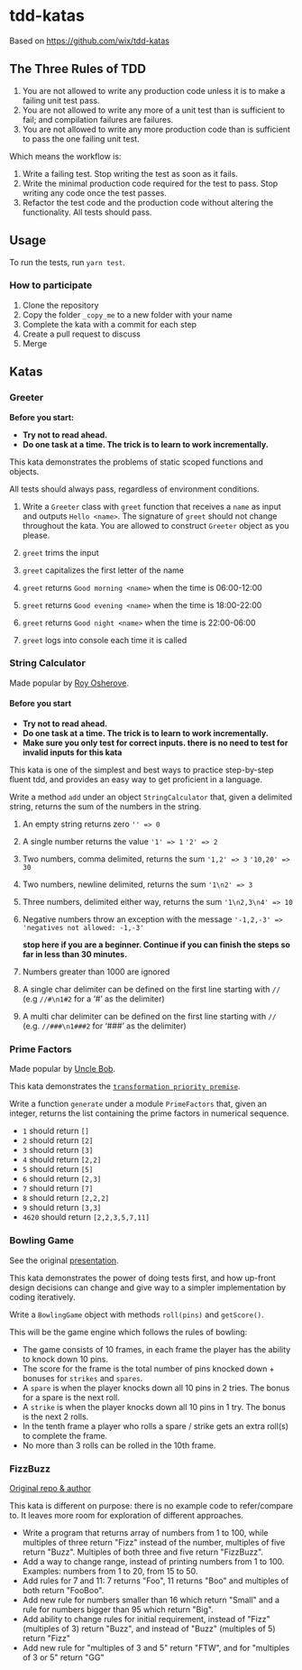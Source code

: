 # tdd-katas

Based on <https://github.com/wix/tdd-katas>

## The Three Rules of TDD

1. You are not allowed to write any production code unless it is to make a failing unit test pass.
2. You are not allowed to write any more of a unit test than is sufficient to fail; and compilation failures are failures.
3. You are not allowed to write any more production code than is sufficient to pass the one failing unit test.

Which means the workflow is:

1. Write a failing test. Stop writing the test as soon as it fails.
2. Write the minimal production code required for the test to pass. Stop writing any code once the test passes.
3. Refactor the test code and the production code without altering the functionality. All tests should pass.

## Usage

To run the tests, run `yarn test`.

### How to participate

1. Clone the repository
2. Copy the folder `_copy_me` to a new folder with your name
3. Complete the kata with a commit for each step
4. Create a pull request to discuss
5. Merge

## Katas

### Greeter

**Before you start:**

- **Try not to read ahead.**
- **Do one task at a time. The trick is to learn to work incrementally.**

This kata demonstrates the problems of static scoped functions and objects.

All tests should always pass, regardless of environment conditions.

1. Write a `Greeter` class with `greet` function that receives a `name` as input and outputs `Hello <name>`.
   The signature of `greet` should not change throughout the kata. You are allowed to construct `Greeter` object as you please.

2. `greet` trims the input

3. `greet` capitalizes the first letter of the name

4. `greet` returns `Good morning <name>` when the time is 06:00-12:00

5. `greet` returns `Good evening <name>` when the time is 18:00-22:00

6. `greet` returns `Good night <name>` when the time is 22:00-06:00

7. `greet` logs into console each time it is called

### String Calculator

Made popular by [Roy Osherove](http://osherove.com/tdd-kata-1/).

#### Before you start

- **Try not to read ahead.**
- **Do one task at a time. The trick is to learn to work incrementally.**
- **Make sure you only test for correct inputs. there is no need to test for invalid inputs for this kata**

This kata is one of the simplest and best ways to practice step-by-step fluent tdd, and provides an easy way to get
proficient in a language.

Write a method `add` under an object `StringCalculator` that, given a delimited string, returns the sum of the numbers
in the string.

1. An empty string returns zero `'' => 0`

2. A single number returns the value `'1' => 1` `'2' => 2`

3. Two numbers, comma delimited, returns the sum `'1,2' => 3` `'10,20' => 30`

4. Two numbers, newline delimited, returns the sum `'1\n2' => 3`

5. Three numbers, delimited either way, returns the sum `'1\n2,3\n4' => 10`

6. Negative numbers throw an exception with the message `'-1,2,-3' => 'negatives not allowed: -1,-3'`

   **stop here if you are a beginner. Continue if you can finish the steps so far in less than 30 minutes.**

7. Numbers greater than 1000 are ignored

8. A single char delimiter can be defined on the first line starting with `//` (e.g `//#\n1#2` for a ‘#’ as the delimiter)

9. A multi char delimiter can be defined on the first line starting with `//` (e.g. `//###\n1###2` for ‘###’ as the delimiter)

### Prime Factors

Made popular by [Uncle Bob](http://butunclebob.com/ArticleS.UncleBob.ThePrimeFactorsKata).

This kata demonstrates the [`transformation priority premise`](https://en.wikipedia.org/wiki/Transformation_Priority_Premise).

Write a function `generate` under a module `PrimeFactors` that, given an integer, returns the list
containing the prime factors in numerical sequence.

- `1` should return `[]`
- `2` should return `[2]`
- `3` should return `[3]`
- `4` should return `[2,2]`
- `5` should return `[5]`
- `6` should return `[2,3]`
- `7` should return `[7]`
- `8` should return `[2,2,2]`
- `9` should return `[3,3]`
- `4620` should return `[2,2,3,5,7,11]`

### Bowling Game

See the original [presentation](http://butunclebob.com/ArticleS.UncleBob.TheBowlingGameKata).

This kata demonstrates the power of doing tests first, and how up-front design decisions can change
and give way to a simpler implementation by coding iteratively.

Write a `BowlingGame` object with methods `roll(pins)` and `getScore()`.

This will be the game engine which follows the rules of bowling:

- The game consists of 10 frames, in each frame the player has the ability to knock down 10 pins.
- The score for the frame is the total number of pins knocked down + bonuses for `strikes` and `spares`.
- A `spare` is when the player knocks down all 10 pins in 2 tries. The bonus for a spare is the next roll.
- A `strike` is when the player knocks down all 10 pins in 1 try. The bonus is the next 2 rolls.
- In the tenth frame a player who rolls a spare / strike gets an extra roll(s) to complete the frame.
- No more than 3 rolls can be rolled in the 10th frame.

### FizzBuzz

[Original repo & author](https://github.com/sarunas/fizz-buzz-kata)

This kata is different on purpose: there is no example code to refer/compare to. It leaves more room for
exploration of different approaches.

- Write a program that returns array of numbers from 1 to 100, while multiples of three return "Fizz" instead of the
  number, multiples of five return "Buzz". Multiples of both three and five return "FizzBuzz".
- Add a way to change range, instead of printing numbers from 1 to 100. Examples: numbers from 1 to 20, from 15 to 50.
- Add rules for 7 and 11: 7 returns "Foo", 11 returns "Boo" and multiples of both return "FooBoo".
- Add new rule for numbers smaller than 16 which return "Small" and a rule for numbers bigger than 95 which return "Big".
- Add ability to change rules for initial requirement, instead of "Fizz" (multiples of 3) return "Buzz", and instead of
  "Buzz" (multiples of 5) return "Fizz"
- Add new rule for "multiples of 3 and 5" return "FTW", and for "multiples of 3 or 5" return "GG"
